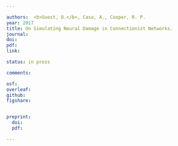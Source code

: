 ```yaml
---

authors:  <b>Guest, O.</b>, Caso, A., Cooper, R. P.
year: 2017
title: On Simulating Neural Damage in Connectionist Networks.
journal: 
doi: 
pdf: 
link: 

status: in press

comments:

osf: 
overleaf: 
github: 
figshare: 


preprint: 
  doi:
  pdf:

---
```

